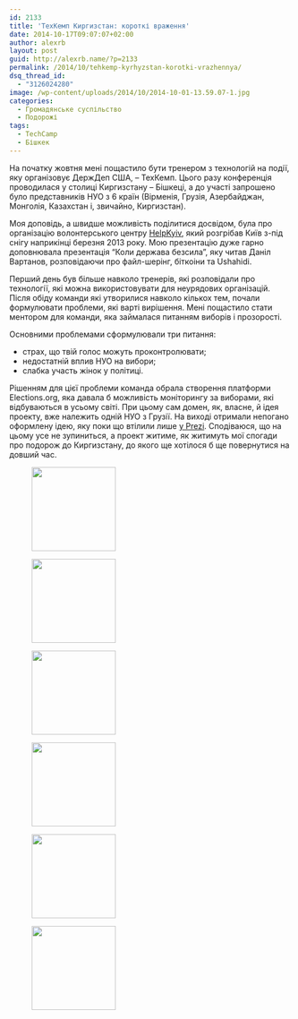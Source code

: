 ```yaml
---
id: 2133
title: 'ТехКемп Киргизстан: короткі враження'
date: 2014-10-17T09:07:07+02:00
author: alexrb
layout: post
guid: http://alexrb.name/?p=2133
permalink: /2014/10/tehkemp-kyrhyzstan-korotki-vrazhennya/
dsq_thread_id:
  - "3126024280"
image: /wp-content/uploads/2014/10/2014-10-01-13.59.07-1.jpg
categories:
  - Громадянське суспільство
  - Подорожі
tags:
  - TechCamp
  - Бішкек
---
```

На початку жовтня мені пощастило бути тренером з технологій на події, яку організовує ДержДеп США, &#8211; ТехКемп. Цього разу конференція проводилася у столиці Киргизстану &#8211; Бішкеці, а до участі запрошено було представників НУО з 6 країн (Вірменія, Грузія, Азербайджан, Монголія, Казахстан і, звичайно, Киргизстан).

Моя доповідь, а швидше можливість поділитися досвідом, була про організацію волонтерського центру [HelpKyiv](http://helpkyiv.org), який розгрібав Київ з-під снігу наприкінці березня 2013 року. Мою презентацію дуже гарно доповнювала презентація &#8220;Коли держава безсила&#8221;, яку читав Даніл Вартанов, розповідаючи про файл-шерінг, біткоіни та Ushahidi.

Перший день був більше навколо тренерів, які розповідали про технології, які можна використовувати для неурядових організацій. Після обіду команди які утворилися навколо кількох тем, почали формулювати проблеми, які варті вирішення. Мені пощастило стати ментором для команди, яка займалася питанням виборів і прозорості.

Основними проблемами сформулювали три питання:

  * страх, що твій голос можуть проконтролювати;
  * недостатній вплив НУО на вибори;
  * слабка участь жінок у політиці.

Рішенням для цієї проблеми команда обрала створення платформи Elections.org, яка давала б можливість моніторингу за виборами, які відбуваються в усьому світі. При цьому сам домен, як, власне, й ідея проекту, вже належить одній НУО з Грузії. На виході отримали непогано оформлену ідею, яку поки що втілили лише [у Prezi](http://prezi.com/bib5sak0nlv9/?utm_campaign=share&utm_medium=copy). Сподіваюся, що на цьому усе не зупиниться, а проект житиме, як житимуть мої спогади про подорож до Киргизстану, до якого ще хотілося б ще повернутися на довший час.

<div id='gallery-2' class='gallery galleryid-2133 gallery-columns-3 gallery-size-thumbnail'>
  <figure class='gallery-item'> 
  
  <div class='gallery-icon portrait'>
    <a href='http://alexrb.name/wp-content/uploads/2014/10/2014-10-01-14.51.30.jpg'><img width="150" height="150" src="http://alexrb.name/wp-content/uploads/2014/10/2014-10-01-14.51.30-150x150.jpg" class="attachment-thumbnail size-thumbnail" alt="" /></a>
  </div></figure><figure class='gallery-item'> 
  
  <div class='gallery-icon portrait'>
    <a href='http://alexrb.name/wp-content/uploads/2014/10/2014-10-01-14.51.42.jpg'><img width="150" height="150" src="http://alexrb.name/wp-content/uploads/2014/10/2014-10-01-14.51.42-150x150.jpg" class="attachment-thumbnail size-thumbnail" alt="" /></a>
  </div></figure><figure class='gallery-item'> 
  
  <div class='gallery-icon portrait'>
    <a href='http://alexrb.name/wp-content/uploads/2014/10/2014-10-02-18.15.34-2.jpg'><img width="150" height="150" src="http://alexrb.name/wp-content/uploads/2014/10/2014-10-02-18.15.34-2-150x150.jpg" class="attachment-thumbnail size-thumbnail" alt="" /></a>
  </div></figure><figure class='gallery-item'> 
  
  <div class='gallery-icon portrait'>
    <a href='http://alexrb.name/wp-content/uploads/2014/10/2014-10-02-12.35.07-2.jpg'><img width="150" height="150" src="http://alexrb.name/wp-content/uploads/2014/10/2014-10-02-12.35.07-2-150x150.jpg" class="attachment-thumbnail size-thumbnail" alt="" /></a>
  </div></figure><figure class='gallery-item'> 
  
  <div class='gallery-icon portrait'>
    <a href='http://alexrb.name/wp-content/uploads/2014/10/2014-10-02-12.35.14.jpg'><img width="150" height="150" src="http://alexrb.name/wp-content/uploads/2014/10/2014-10-02-12.35.14-150x150.jpg" class="attachment-thumbnail size-thumbnail" alt="" /></a>
  </div></figure><figure class='gallery-item'> 
  
  <div class='gallery-icon portrait'>
    <a href='http://alexrb.name/wp-content/uploads/2014/10/2014-10-02-12.35.31.jpg'><img width="150" height="150" src="http://alexrb.name/wp-content/uploads/2014/10/2014-10-02-12.35.31-150x150.jpg" class="attachment-thumbnail size-thumbnail" alt="" /></a>
  </div></figure>
</div>